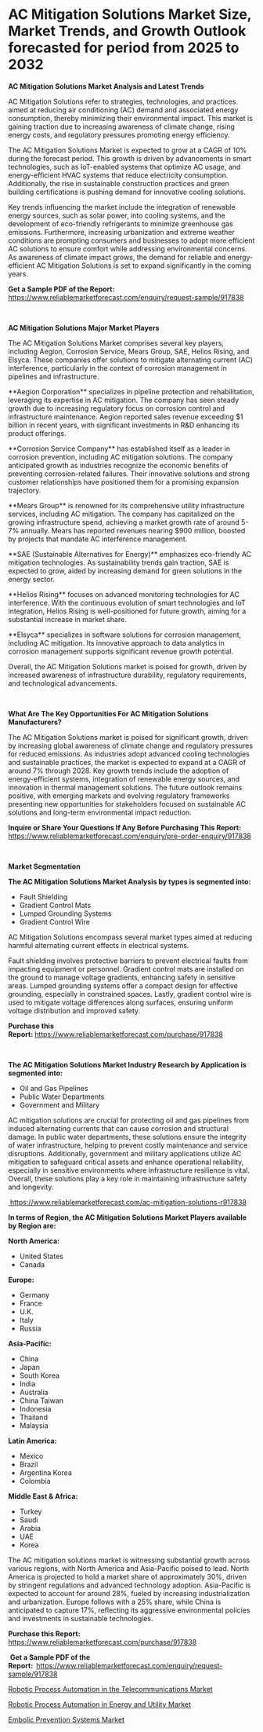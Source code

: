 <p><h1>AC Mitigation Solutions Market Size, Market Trends, and Growth Outlook forecasted for period from 2025 to 2032</h1></p><p><strong>AC Mitigation Solutions Market Analysis and Latest Trends</strong></p>
<p><p>AC Mitigation Solutions refer to strategies, technologies, and practices aimed at reducing air conditioning (AC) demand and associated energy consumption, thereby minimizing their environmental impact. This market is gaining traction due to increasing awareness of climate change, rising energy costs, and regulatory pressures promoting energy efficiency. </p><p>The AC Mitigation Solutions Market is expected to grow at a CAGR of 10% during the forecast period. This growth is driven by advancements in smart technologies, such as IoT-enabled systems that optimize AC usage, and energy-efficient HVAC systems that reduce electricity consumption. Additionally, the rise in sustainable construction practices and green building certifications is pushing demand for innovative cooling solutions. </p><p>Key trends influencing the market include the integration of renewable energy sources, such as solar power, into cooling systems, and the development of eco-friendly refrigerants to minimize greenhouse gas emissions. Furthermore, increasing urbanization and extreme weather conditions are prompting consumers and businesses to adopt more efficient AC solutions to ensure comfort while addressing environmental concerns. As awareness of climate impact grows, the demand for reliable and energy-efficient AC Mitigation Solutions is set to expand significantly in the coming years.</p></p>
<p><strong>Get a Sample PDF of the Report:&nbsp;</strong> <a href="https://www.reliablemarketforecast.com/enquiry/request-sample/917838?utm_campaign=1903&utm_medium=2&utm_source=Github&utm_content=ia&utm_term=07032025&utm_id=ac-mitigation-solutions">https://www.reliablemarketforecast.com/enquiry/request-sample/917838</a></p>
<p>&nbsp;</p>
<p><strong>AC Mitigation Solutions Major Market Players</strong></p>
<p><p>The AC Mitigation Solutions Market comprises several key players, including Aegion, Corrosion Service, Mears Group, SAE, Helios Rising, and Elsyca. These companies offer solutions to mitigate alternating current (AC) interference, particularly in the context of corrosion management in pipelines and infrastructure.</p><p>**Aegion Corporation** specializes in pipeline protection and rehabilitation, leveraging its expertise in AC mitigation. The company has seen steady growth due to increasing regulatory focus on corrosion control and infrastructure maintenance. Aegion reported sales revenue exceeding $1 billion in recent years, with significant investments in R&D enhancing its product offerings.</p><p>**Corrosion Service Company** has established itself as a leader in corrosion prevention, including AC mitigation solutions. The company anticipated growth as industries recognize the economic benefits of preventing corrosion-related failures. Their innovative solutions and strong customer relationships have positioned them for a promising expansion trajectory.</p><p>**Mears Group** is renowned for its comprehensive utility infrastructure services, including AC mitigation. The company has capitalized on the growing infrastructure spend, achieving a market growth rate of around 5-7% annually. Mears has reported revenues nearing $900 million, boosted by projects that mandate AC interference management.</p><p>**SAE (Sustainable Alternatives for Energy)** emphasizes eco-friendly AC mitigation technologies. As sustainability trends gain traction, SAE is expected to grow, aided by increasing demand for green solutions in the energy sector.</p><p>**Helios Rising** focuses on advanced monitoring technologies for AC interference. With the continuous evolution of smart technologies and IoT integration, Helios Rising is well-positioned for future growth, aiming for a substantial increase in market share.</p><p>**Elsyca** specializes in software solutions for corrosion management, including AC mitigation. Its innovative approach to data analytics in corrosion management supports significant revenue growth potential.</p><p>Overall, the AC Mitigation Solutions market is poised for growth, driven by increased awareness of infrastructure durability, regulatory requirements, and technological advancements.</p></p>
<p>&nbsp;</p>
<p><strong>What Are The Key Opportunities For AC Mitigation Solutions Manufacturers?</strong></p>
<p><p>The AC Mitigation Solutions market is poised for significant growth, driven by increasing global awareness of climate change and regulatory pressures for reduced emissions. As industries adopt advanced cooling technologies and sustainable practices, the market is expected to expand at a CAGR of around 7% through 2028. Key growth trends include the adoption of energy-efficient systems, integration of renewable energy sources, and innovation in thermal management solutions. The future outlook remains positive, with emerging markets and evolving regulatory frameworks presenting new opportunities for stakeholders focused on sustainable AC solutions and long-term environmental impact reduction.</p></p>
<p><strong>Inquire or Share Your Questions If Any Before Purchasing This Report:</strong> <a href="https://www.reliablemarketforecast.com/enquiry/pre-order-enquiry/917838?utm_campaign=1903&utm_medium=2&utm_source=Github&utm_content=ia&utm_term=07032025&utm_id=ac-mitigation-solutions">https://www.reliablemarketforecast.com/enquiry/pre-order-enquiry/917838</a></p>
<p>&nbsp;</p>
<p><strong>Market Segmentation</strong></p>
<p><strong>The AC Mitigation Solutions Market Analysis by types is segmented into:</strong></p>
<p><ul><li>Fault Shielding</li><li>Gradient Control Mats</li><li>Lumped Grounding Systems</li><li>Gradient Control Wire</li></ul></p>
<p><p>AC Mitigation Solutions encompass several market types aimed at reducing harmful alternating current effects in electrical systems. </p><p>Fault shielding involves protective barriers to prevent electrical faults from impacting equipment or personnel. Gradient control mats are installed on the ground to manage voltage gradients, enhancing safety in sensitive areas. Lumped grounding systems offer a compact design for effective grounding, especially in constrained spaces. Lastly, gradient control wire is used to mitigate voltage differences along surfaces, ensuring uniform voltage distribution and improved safety.</p></p>
<p><strong>Purchase this Report:&nbsp;</strong><a href="https://www.reliablemarketforecast.com/purchase/917838?utm_campaign=1903&utm_medium=2&utm_source=Github&utm_content=ia&utm_term=07032025&utm_id=ac-mitigation-solutions">https://www.reliablemarketforecast.com/purchase/917838</a></p>
<p>&nbsp;</p>
<p><strong>The AC Mitigation Solutions Market Industry Research by Application is segmented into:</strong></p>
<p><ul><li>Oil and Gas Pipelines</li><li>Public Water Departments</li><li>Government and Military</li></ul></p>
<p><p>AC mitigation solutions are crucial for protecting oil and gas pipelines from induced alternating currents that can cause corrosion and structural damage. In public water departments, these solutions ensure the integrity of water infrastructure, helping to prevent costly maintenance and service disruptions. Additionally, government and military applications utilize AC mitigation to safeguard critical assets and enhance operational reliability, especially in sensitive environments where infrastructure resilience is vital. Overall, these solutions play a key role in maintaining infrastructure safety and longevity.</p></p>
<p><a href="https://www.reliablemarketforecast.com/ac-mitigation-solutions-r917838?utm_campaign=1903&utm_medium=2&utm_source=Github&utm_content=ia&utm_term=07032025&utm_id=ac-mitigation-solutions">&nbsp;https://www.reliablemarketforecast.com/ac-mitigation-solutions-r917838</a></p>
<p><strong>In terms of Region, the AC Mitigation Solutions Market Players available by Region are:</strong></p>
<p>
    <p> <strong> North America: </strong>
        <ul>
            <li>United States</li>
            <li>Canada</li>
        </ul>
        </p> 
    <p> <strong> Europe: </strong>
        <ul>
            <li>Germany</li>
            <li>France</li>
            <li>U.K.</li>
            <li>Italy</li>
            <li>Russia</li>
        </ul>
        </p> 
    <p> <strong> Asia-Pacific: </strong>
        <ul>
            <li>China</li>
            <li>Japan</li>
            <li>South Korea</li>
            <li>India</li>
            <li>Australia</li>
            <li>China Taiwan</li>
            <li>Indonesia</li>
            <li>Thailand</li>
            <li>Malaysia</li>
        </ul>
        </p> 
    <p> <strong> Latin America: </strong>
        <ul>
            <li>Mexico</li>
            <li>Brazil</li>
            <li>Argentina Korea</li>
            <li>Colombia</li>
        </ul>
        </p> 
    <p> <strong> Middle East & Africa: </strong>
        <ul>
            <li>Turkey</li>
            <li>Saudi</li>
            <li>Arabia</li>
            <li>UAE</li>
            <li>Korea</li>
        </ul>
    </p>
    </p>
<p><p>The AC mitigation solutions market is witnessing substantial growth across various regions, with North America and Asia-Pacific poised to lead. North America is projected to hold a market share of approximately 30%, driven by stringent regulations and advanced technology adoption. Asia-Pacific is expected to account for around 28%, fueled by increasing industrialization and urbanization. Europe follows with a 25% share, while China is anticipated to capture 17%, reflecting its aggressive environmental policies and investments in sustainable technologies.</p></p>
<p><strong>Purchase this Report: </strong><a href="https://www.reliablemarketforecast.com/purchase/917838?utm_campaign=1903&utm_medium=2&utm_source=Github&utm_content=ia&utm_term=07032025&utm_id=ac-mitigation-solutions">https://www.reliablemarketforecast.com/purchase/917838</a></p>
<p>&nbsp;<strong>Get a Sample PDF of the Report:&nbsp;&nbsp;</strong><a href="https://www.reliablemarketforecast.com/enquiry/request-sample/917838?utm_campaign=1903&utm_medium=2&utm_source=Github&utm_content=ia&utm_term=07032025&utm_id=ac-mitigation-solutions">https://www.reliablemarketforecast.com/enquiry/request-sample/917838</a></p>
<p><strong></strong></p>
<p><p><a href="https://github.com/negrocybul4w/Market-Research-Report-List-1/blob/main/robotic-process-automation-in-the-telecommunications-market.md?utm_campaign=1903&utm_medium=2&utm_source=Github&utm_content=ia&utm_term=07032025&utm_id=ac-mitigation-solutions">Robotic Process Automation in the Telecommunications Market</a></p><p><a href="https://github.com/djoeamakeh/Market-Research-Report-List-1/blob/main/robotic-process-automation-in-energy-and-utility-market.md?utm_campaign=1903&utm_medium=2&utm_source=Github&utm_content=ia&utm_term=07032025&utm_id=ac-mitigation-solutions">Robotic Process Automation in Energy and Utility Market</a></p><p><a href="https://github.com/irfadac/Market-Research-Report-List-5/blob/main/embolic-prevention-systems-market.md?utm_campaign=1903&utm_medium=2&utm_source=Github&utm_content=ia&utm_term=07032025&utm_id=ac-mitigation-solutions">Embolic Prevention Systems Market</a></p></p>